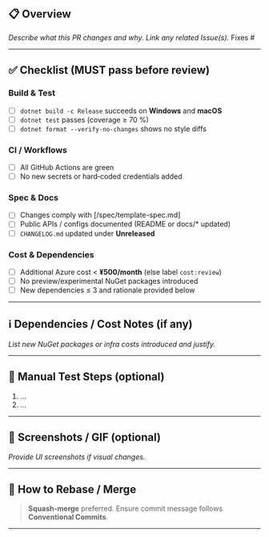 <!--
Pull Request Template – Avalonia Desktop Template Repository
Last updated: 2025‑06‑14
See CONTRIBUTING.md §4 for detailed guidance.
-->

## 📋 Overview

*Describe what this PR changes and why. Link any related Issue(s).*
Fixes #

---

## ✅ Checklist (MUST pass before review)

### Build & Test

* [ ] `dotnet build -c Release` succeeds on **Windows** and **macOS**
* [ ] `dotnet test` passes (coverage ≥ 70 %)
* [ ] `dotnet format --verify-no-changes` shows no style diffs

### CI / Workflows

* [ ] All GitHub Actions are green
* [ ] No new secrets or hard‑coded credentials added

### Spec & Docs

* [ ] Changes comply with \[/spec/template-spec.md]
* [ ] Public APIs / configs documented (README or docs/\* updated)
* [ ] `CHANGELOG.md` updated under **Unreleased**

### Cost & Dependencies

* [ ] Additional Azure cost < **¥500/month** (else label `cost:review`)
* [ ] No preview/experimental NuGet packages introduced
* [ ] New dependencies ≤ 3 and rationale provided below

---

## ℹ️ Dependencies / Cost Notes (if any)

*List new NuGet packages or infra costs introduced and justify.*

---

## 🧪 Manual Test Steps (optional)

1. …
2. …

---

## 📸 Screenshots / GIF (optional)

*Provide UI screenshots if visual changes.*

---

## 🔄 How to Rebase / Merge

> **Squash‑merge** preferred. Ensure commit message follows **Conventional Commits**.

---
